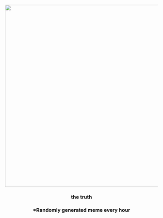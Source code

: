 <p align="center">
        <img src="https://i.redd.it/5i0nv685i0391.jpg" width="600" height="600">
        </p>
        <h3 align="center">the truth</h3>
        <h3 align="center">*Randomly generated meme every hour</h3>
    